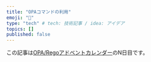 ```yaml
---
title: "OPAコマンドの利用"
emoji: "🍣"
type: "tech" # tech: 技術記事 / idea: アイデア
topics: []
published: false
---
```


この記事は[OPA/Regoアドベントカレンダー](https://adventar.org/calendars/6601)のN日目です。
